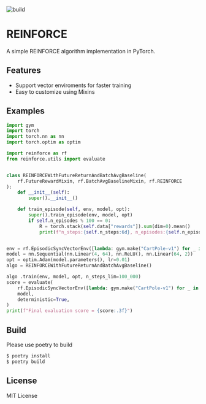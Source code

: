 ![build](https://github.com/sotetsuk/reinforce/workflows/build/badge.svg)

# REINFORCE
A simple REINFORCE algorithm implementation in PyTorch.

## Features

- Support vector enviroments for faster training
- Easy to customize using Mixins 

## Examples

```py
import gym
import torch
import torch.nn as nn
import torch.optim as optim

import reinforce as rf
from reinforce.utils import evaluate


class REINFORCEWithFutureReturnAndBatchAvgBaseline(
    rf.FutureRewardMixin, rf.BatchAvgBaselineMixin, rf.REINFORCE
):
    def __init__(self):
        super().__init__()

    def train_episode(self, env, model, opt):
        super().train_episode(env, model, opt)
        if self.n_episodes % 100 == 0:
            R = torch.stack(self.data["rewards"]).sum(dim=0).mean()
            print(f"n_steps:{self.n_steps:6d}, n_episodes:{self.n_episodes:4d}, R:{R:.3f}")


env = rf.EpisodicSyncVectorEnv([lambda: gym.make("CartPole-v1") for _ in range(10)])
model = nn.Sequential(nn.Linear(4, 64), nn.ReLU(), nn.Linear(64, 2))
opt = optim.Adam(model.parameters(), lr=0.01)
algo = REINFORCEWithFutureReturnAndBatchAvgBaseline()

algo .train(env, model, opt, n_steps_lim=100_000)
score = evaluate(
    rf.EpisodicSyncVectorEnv([lambda: gym.make("CartPole-v1") for _ in range(10)]),
    model,
    deterministic=True,
)
print(f"Final evaluation score = {score:.3f}")
```

## Build
Please use poetry to build

```sh
$ poetry install
$ poetry build
```

## License

MIT License
